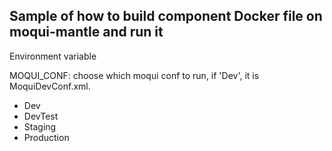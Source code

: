 ## Sample of how to build component Docker file on moqui-mantle and run it


Environment variable

MOQUI_CONF: choose which moqui conf to run, if 'Dev', it is MoquiDevConf.xml. 

- Dev
- DevTest
- Staging
- Production

